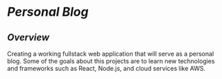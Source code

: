# _Personal Blog_

## _Overview_

Creating a working fullstack web application that will serve as a personal blog. Some of the goals about this projects are to learn new technologies and frameworks such as React, Node.js, and cloud services like AWS.